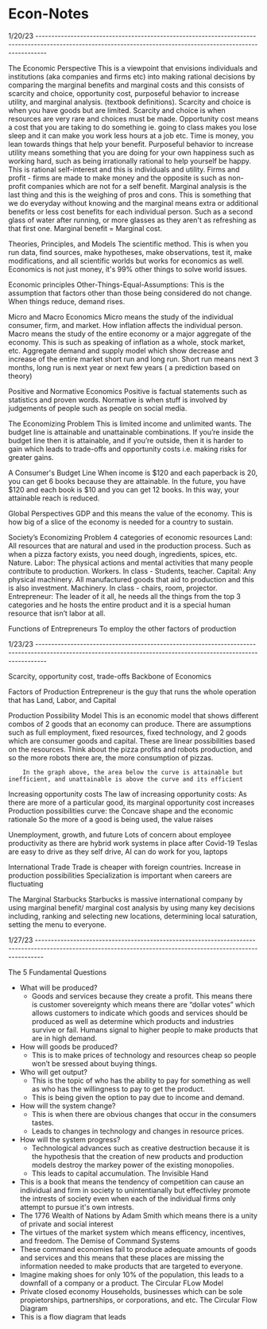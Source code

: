 # Econ-Notes

1/20/23 ---------------------------------------------------------------------------------------------------------------------------------------------------------------

The Economic Perspective
        This is a viewpoint that envisions individuals and institutions (aka companies and firms etc) into making rational decisions by comparing the marginal benefits and marginal costs and this consists of scarcity and choice, opportunity cost, purposeful behavior to increase utility, and marginal analysis. (textbook definitions).
        Scarcity and choice is when you have goods but are limited. Scarcity and choice is when resources are very rare and choices must be made. 
        Opportunity cost means a cost that you are taking to do something ie. going to class makes you lose sleep and it can make you work less hours at a job etc. Time is money, you lean towards things that help your benefit.
        Purposeful behavior to increase utility means something that you are doing for your own happiness such as working hard, such as being irrationally rational to help yourself be happy. This is rational self-interest and this is individuals and utility. Firms and profit - firms are made to make money and the opposite is such as non-profit companies which are not for a self benefit.
        Marginal analysis is the last thing and this is the weighing of pros and cons. This is something that we do everyday without knowing and the marginal means extra or additional benefits or less cost benefits for each individual person. Such as a second glass of water after running, or more glasses as they aren't as refreshing as that first one. Marginal benefit = Marginal cost.

Theories, Principles, and Models
        The scientific method. This is when you run data, find sources, make hypotheses,  make observations, test it, make modifications, and all scientific worlds but works for economics as well. Economics is not just money, it's 99% other things to solve world issues. 

Economic principles 
        Other-Things-Equal-Assumptions: This is the assumption that factors other than those being considered do not change. When things reduce, demand rises. 

Micro and Macro Economics
        Micro means the study of the individual consumer, firm, and market. How inflation affects the individual person. 
        Macro means the study of the entire economy or a major aggregate of the economy. This is such as speaking of inflation as a whole, stock market, etc. Aggregate demand and supply model which show decrease and increase of the entire market short run and long run. Short run means next 3 months, long run is next year or next few years ( a prediction based on theory) 

Positive and Normative Economics
        Positive is factual statements such as statistics and proven words.
        Normative is when stuff is involved by judgements of people such as people on social media.

The Economizing Problem 
        This is limited income and unlimited wants. The  budget line is attainable and unattainable combinations. If you’re inside the budget line then it is attainable, and if you’re outside, then it is harder to gain which leads to trade-offs and opportunity costs i.e. making risks for greater gains. 

A Consumer's Budget Line
        When income is $120 and each paperback is 20, you can get 6 books because they are attainable. In the future, you have $120 and each book is $10 and you can get 12 books. In this way, your attainable reach is reduced. 

Global Perspectives
        GDP and this means the value of the economy. This is how big of a slice of the economy is needed for a country to sustain. 

Society’s Economizing Problem
        4 categories of economic resources 
        Land: All resources that are natural and used in the production process. Such as when a pizza factory exists, you need dough, ingredients, spices, etc. Nature.
        Labor: The physical actions and mental activities that many people contribute to production. Workers. In class - Students, teacher. 
        Capital: Any physical machinery. All manufactured goods that aid to production and this is also investment. Machinery. In class - chairs, room, projector. 
        Entrepreneur: The leader of it all, he needs all the things from the top 3 categories and he hosts the entire product and it is a special human resource that isn’t labor at all. 

Functions of Entrepreneurs 
      To employ the other factors of production

1/23/23 ---------------------------------------------------------------------------------------------------------------------------------------------------------------

Scarcity, opportunity cost, trade-offs 
         Backbone of Economics

Factors of Production
        Entrepreneur is the guy that runs the whole operation that has Land, Labor, and Capital

Production Possibility Model
        This is an economic model that shows different combos of 2 goods that an economy can produce. 
        There are assumptions such as full employment, fixed resources, fixed technology, and 2 goods which are consumer goods and capital. 
        These are linear possibilities based on the resources.
        Think about the pizza profits and robots production, and so the more robots there are, the more consumption of pizzas. 

        In the graph above, the area below the curve is attainable but inefficient, and unattainable is above the curve and its efficient 

Increasing opportunity costs
        The law of increasing opportunity costs: As there are more of a particular good, its marginal opportunity cost increases
        Production possibilities curve: the Concave shape and the economic rationale
        So the more of a good is being used, the value raises

Unemployment, growth, and future
        Lots of concern about employee productivity as there are hybrid work systems in place after Covid-19
        Teslas are easy to drive as they self drive, AI can do work for you, laptops 

International Trade
        Trade is cheaper with foreign countries. Increase in production possibilities
        Specialization is important when careers are fluctuating 

The Marginal Starbucks
        Starbucks is massive international company by using marginal benefit/ marginal cost analysis by using many key decisions including, ranking and selecting new locations, determining local saturation, setting the menu to everyone. 

1/27/23 --------------------------------------------------------------------------------------------------------------------------------------------------------------

The 5 Fundamental Questions
  - What will be produced?
      - Goods and services because they create a profit. This means there is customer sovereignty which means there are “dollar votes” which allows customers to indicate which goods and services should be produced as well as determine which products and industries survive or fail. Humans signal to higher people to make products that are in high demand.
  - How will goods be produced?
      - This is to make prices of technology and resources cheap so people won’t be sressed about buying things. 
  - Who will get output?
      - This is the topic of who has the ability to pay for something as well as who has the willingness to pay to get the product.
      - This is being given the option to pay due to income and demand. 
  - How will the system change?
      - This is when there are obvious changes that occur in the consumers tastes. 
      - Leads to changes in technology and changes in resource prices.
  - How will the system progress?
      - Technological advances such as creative destruction because it is the hypothesis that the creation of new products and production models destroy the markey power of the existing monopolies.
      - This leads to capital accumulation.
The Invisible Hand
  - This is a book that means the tendency of competition can cause an individual and firm in society to unintentianally but effectivley promote the intrests of society even when each of the individual firms only attempt to pursue it's own intrests. 
  - The 1776 Wealth of Nations by Adam Smith which means there is a unity of private and social interest
  - The virtues of the market system which means efficency, incentives, and freedom. 
The Demise of Command Systems
  - These command economies fail to produce adequate amounts of goods and services and this means that these places are missing the information needed to make products that are targeted to everyone.
  - Imagine making shoes for only 10% of the population, this leads to a downfall of a company or a product. 
The Circular FLow Model
  - Private closed economy
        Households, businesses which can be sole propietorships, partnerships, or corporations, and etc.
The Circular Flow Diagram 
  - This is a flow diagram that leads 
     
     
     
     
     
     
     
     
     
     
     
     
     
     
     
     
     
     

